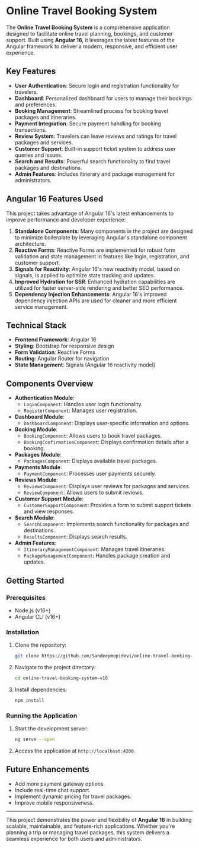 # Online Travel Booking System

The **Online Travel Booking System** is a comprehensive application designed to facilitate online travel planning, bookings, and customer support. Built using **Angular 16**, it leverages the latest features of the Angular framework to deliver a modern, responsive, and efficient user experience.

## Key Features
- **User Authentication**: Secure login and registration functionality for travelers.
- **Dashboard**: Personalized dashboard for users to manage their bookings and preferences.
- **Booking Management**: Streamlined process for booking travel packages and itineraries.
- **Payment Integration**: Secure payment handling for booking transactions.
- **Review System**: Travelers can leave reviews and ratings for travel packages and services.
- **Customer Support**: Built-in support ticket system to address user queries and issues.
- **Search and Results**: Powerful search functionality to find travel packages and destinations.
- **Admin Features**: Includes itinerary and package management for administrators.

## Angular 16 Features Used
This project takes advantage of Angular 16's latest enhancements to improve performance and developer experience:
1. **Standalone Components**: Many components in the project are designed to minimize boilerplate by leveraging Angular's standalone component architecture.
2. **Reactive Forms**: Reactive Forms are implemented for robust form validation and state management in features like login, registration, and customer support.
3. **Signals for Reactivity**: Angular 16's new reactivity model, based on signals, is applied to optimize state tracking and updates.
4. **Improved Hydration for SSR**: Enhanced hydration capabilities are utilized for faster server-side rendering and better SEO performance.
5. **Dependency Injection Enhancements**: Angular 16's improved dependency injection APIs are used for cleaner and more efficient service management.

## Technical Stack
- **Frontend Framework**: Angular 16
- **Styling**: Bootstrap for responsive design
- **Form Validation**: Reactive Forms
- **Routing**: Angular Router for navigation
- **State Management**: Signals (Angular 16 reactivity model)

## Components Overview
- **Authentication Module**:
  - `LoginComponent`: Handles user login functionality.
  - `RegisterComponent`: Manages user registration.
- **Dashboard Module**:
  - `DashboardComponent`: Displays user-specific information and options.
- **Booking Module**:
  - `BookingComponent`: Allows users to book travel packages.
  - `BookingConfirmationComponent`: Displays confirmation details after a booking.
- **Packages Module**:
  - `PackagesComponent`: Displays available travel packages.
- **Payments Module**:
  - `PaymentComponent`: Processes user payments securely.
- **Reviews Module**:
  - `ReviewsComponent`: Displays user reviews for packages and services.
  - `ReviewComponent`: Allows users to submit reviews.
- **Customer Support Module**:
  - `CustomerSupportComponent`: Provides a form to submit support tickets and view responses.
- **Search Module**:
  - `SearchComponent`: Implements search functionality for packages and destinations.
  - `ResultsComponent`: Displays search results.
- **Admin Features**:
  - `ItineraryManagementComponent`: Manages travel itineraries.
  - `PackageManagementComponent`: Handles package creation and updates.

## Getting Started
### Prerequisites
- Node.js (v16+)
- Angular CLI (v16+)

### Installation
1. Clone the repository:
   ```bash
   git clone https://github.com/Sandeepmopidevi/online-travel-booking-system-v16.git
   ```
2. Navigate to the project directory:
   ```bash
   cd online-travel-booking-system-v16
   ```
3. Install dependencies:
   ```bash
   npm install
   ```

### Running the Application
1. Start the development server:
   ```bash
   ng serve --open
   ```
2. Access the application at `http://localhost:4200`.

## Future Enhancements
- Add more payment gateway options.
- Include real-time chat support.
- Implement dynamic pricing for travel packages.
- Improve mobile responsiveness.

---

This project demonstrates the power and flexibility of **Angular 16** in building scalable, maintainable, and feature-rich applications. Whether you're planning a trip or managing travel packages, this system delivers a seamless experience for both users and administrators.
